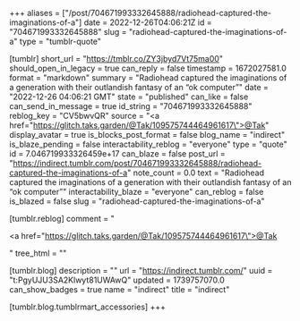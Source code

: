 +++
aliases = ["/post/704671993332645888/radiohead-captured-the-imaginations-of-a"]
date = 2022-12-26T04:06:21Z
id = "704671993332645888"
slug = "radiohead-captured-the-imaginations-of-a"
type = "tumblr-quote"

[tumblr]
short_url = "https://tmblr.co/ZY3jbyd7Vt75ma00"
should_open_in_legacy = true
can_reply = false
timestamp = 1672027581.0
format = "markdown"
summary = "Radiohead captured the imaginations of a generation with their outlandish fantasy of an “ok computer”"
date = "2022-12-26 04:06:21 GMT"
state = "published"
can_like = false
can_send_in_message = true
id_string = "704671993332645888"
reblog_key = "CV5bwvQR"
source = "<a href=\"https://glitch.taks.garden/@Tak/109575744464961617\">@Tak</a>"
display_avatar = true
is_blocks_post_format = false
blog_name = "indirect"
is_blaze_pending = false
interactability_reblog = "everyone"
type = "quote"
id = 7.046719933326459e+17
can_blaze = false
post_url = "https://indirect.tumblr.com/post/704671993332645888/radiohead-captured-the-imaginations-of-a"
note_count = 0.0
text = "Radiohead captured the imaginations of a generation with their outlandish fantasy of an &ldquo;ok computer&rdquo;"
interactability_blaze = "everyone"
can_reblog = false
is_blazed = false
slug = "radiohead-captured-the-imaginations-of-a"

[tumblr.reblog]
comment = "<p><a href=\"https://glitch.taks.garden/@Tak/109575744464961617\">@Tak</a></p>"
tree_html = ""

[tumblr.blog]
description = ""
url = "https://indirect.tumblr.com/"
uuid = "t:PgyUJU3SA2Klwyt81UWAwQ"
updated = 1739757070.0
can_show_badges = true
name = "indirect"
title = "indirect"

[tumblr.blog.tumblrmart_accessories]
+++
